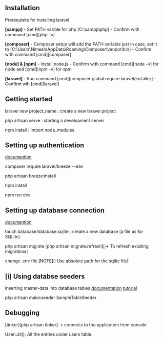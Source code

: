 ## Installation
Prerequisits for installing laravel

**[xampp]** 
    - Set PATH varible for php [C:\xampp\php]
    - Confirm with command [cmd][php -v]

**[composer]**
    - Composer setup will add the PATH variable just in case, set it to [C:\Users\Nimesh\AppData\Roaming\Composer\vendor\bin]
    - Confirm with command [cmd][composer]

**[node] & [npm]**
    - Install node.js
    - Confirm with command [cmd][node -v] for node and [cmd][npm -v] for npm

**[laravel]**
    - Run command [cmd][composer global require laravel/installer]
    - Confirm wih [cmd][laravel]

## Getting started

laravel new project_name : create a new laravel project

php artisan serve : starting a development server

npm install : import node_modules 

## Setting up authentication 
[documention](https://laravel.com/docs/8.x/starter-kits#laravel-breeze)

composer require laravel/breeze --dev  

php artisan breeze:install

npm install

npm run dev

## Setting up database connection
[documention](https://laravel.com/docs/8.x/database)

touch database/database.sqlite : create a new database (a file as for SQLite)

php artisan migrate [php artisan migrate:refresh][-> To refresh exisiting migrations]

change .env file [NOTE][-Use absolute path for the sqlite file]

## [i] Using databse seeders 

inserting master-data into database tables
[documentation](https://laravel.com/docs/8.x/seeding)
[tutorial](https://blog.hashvel.com/posts/insert-data-using-database-seeder-in-laravel/) 

php artisan make:seeder SampleTableSeeder

## Debugging 
[tinker][php artisan tinker] -> connects to the application from console 

User::all(); All the entries under users table.